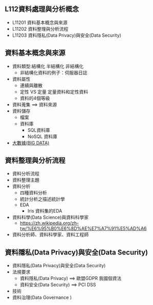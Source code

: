 ## L112資料處理與分析概念
- L11201 資料基本概念與來源
- L11202 資料整理與分析流程
- L11203 資料隱私(Data Privacy)與安全(Data Security)

## 資料基本概念與來源
- 資料類型:結構化 半結構化 非結構化  
  - 非結構化資料的例子：伺服器日誌
- 資料屬性
  - 連續與離散
  - 定性 VS 定量  定量資料和定性資料
  - 資料的4個等級
- 資料蒐集 ==> 資料來源
- 資料儲存
  - 檔案
  - 資料庫
    - SQL資料庫
    - NoSQL 資料庫
- [大數據(BIG DATA)](./Topics.大數據.md)

## 資料整理與分析流程
- 資料分析流程
- 資料整理主題
- 資料分析
  - 四種資料分析
  - 統計分析之描述統計學
  - EDA
    - Iris 資料集的EDA 
- 資料科學(Data Science)與資料科學家
  - https://zh.wikipedia.org/zh-tw/%E6%95%B0%E6%8D%AE%E7%A7%91%E5%AD%A6 
- 資料分析師、資料科學家、資料工程師 
## 資料隱私(Data Privacy)與安全(Data Security)
- 資料隱私(Data Privacy)與安全(Data Security)
- 法規要求
  - 資料隱私(Data Privacy) ==> 歐盟GDPR  我國個資法
  - 資料安全(Data Security) ==> PCI DSS
- 技術
- 資料治理(Data Governance )
